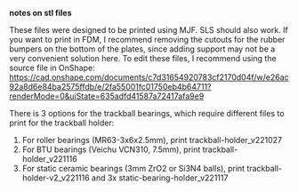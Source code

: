 **notes on stl files**

These files were designed to be printed using MJF. SLS should also work.
If you want to print in FDM, I recommend removing the cutouts for the rubber bumpers on the bottom of the plates, since adding support may not be a very convenient solution here.
To edit these files, I recommend using the source file in OnShape: 
https://cad.onshape.com/documents/c7d31654920783cf2170d04f/w/e26ac92a8d6e84ba2575ffdb/e/2fa55001fc01750eb4b64711?renderMode=0&uiState=635adfd41587a72417afa9e9

There is 3 options for the trackball bearings, which require different files to print for the trackball holder:
1. For roller bearings (MR63-3x6x2.5mm), print trackball-holder_v221027
2. For BTU bearings (Veichu VCN310, 7.5mm), print trackball-holder_v221116
3. For static ceramic bearings (3mm ZrO2 or Si3N4 balls), print trackball-holder-v2_v221116 and 3x static-bearing-holder_v221117
